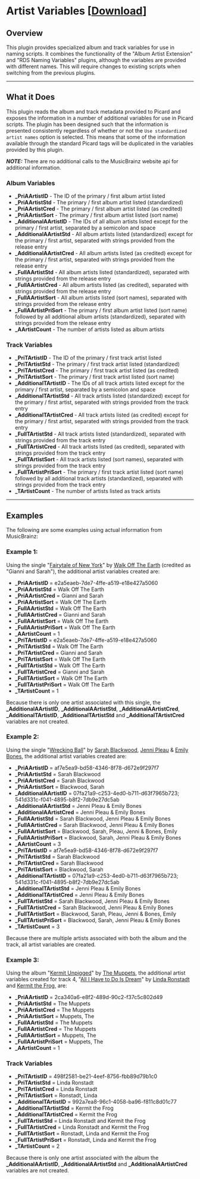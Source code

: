 # Artist Variables \[[Download](https://github.com/rdswift/picard-plugins/raw/2.0_RDS_Plugins/plugins/artist_variables/artist_variables.zip)\]

## Overview

This plugin provides specialized album and track variables for use in naming scripts. It combines the
functionality of the "Album Artist Extension" and "RDS Naming Variables" plugins, although the variables
are provided with different names.  This will require changes to existing scripts when switching from the
previous plugins.

---

## What it Does

This plugin reads the album and track metadata provided to Picard and exposes the information in a number
of additional variables for use in Picard scripts.  The plugin has been designed such that the information
is presented consistently regardless of whether or not the `Use standardized artist names` option is selected.
This means that some of the information available through the standard Picard tags will be duplicated in the
variables provided by this plugin.

***NOTE:*** There are no additional calls to the MusicBrainz website api for additional information.

### Album Variables

* **_PriAArtistID** - The ID of the primary / first album artist listed
* **_PriAArtistStd** - The primary / first album artist listed (standardized)
* **_PriAArtistCred** - The primary / first album artist listed (as credited)
* **_PriAArtistSort** - The primary / first album artist listed (sort name)
* **_AdditionalAArtistID** - The IDs of all album artists listed except for the primary / first artist, separated by a semicolon and space
* **_AdditionalAArtistStd** - All album artists listed (standardized) except for the primary / first artist, separated with strings provided from the release entry
* **_AdditionalAArtistCred** - All album artists listed (as credited) except for the primary / first artist, separated with strings provided from the release entry
* **_FullAArtistStd** - All album artists listed (standardized), separated with strings provided from the release entry
* **_FullAArtistCred** - All album artists listed (as credited), separated with strings provided from the release entry
* **_FullAArtistSort** - All album artists listed (sort names), separated with strings provided from the release entry
* **_FullAArtistPriSort** - The primary / first album artist listed (sort name) followed by all additional album artists (standardized), separated with strings provided from the release entry
* **_AArtistCount** - The number of artists listed as album artists

### Track Variables

* **_PriTArtistID** - The ID of the primary / first track artist listed
* **_PriTArtistStd** - The primary / first track artist listed (standardized)
* **_PriTArtistCred** - The primary / first track artist listed (as credited)
* **_PriTArtistSort** - The primary / first track artist listed (sort name)
* **_AdditionalTArtistID** - The IDs of all track artists listed except for the primary / first artist, separated by a semicolon and space
* **_AdditionalTArtistStd** - All track artists listed (standardized) except for the primary / first artist, separated with strings provided from the track entry
* **_AdditionalTArtistCred** - All track artists listed (as credited) except for the primary / first artist, separated with strings provided from the track entry
* **_FullTArtistStd** - All track artists listed (standardized), separated with strings provided from the track entry
* **_FullTArtistCred** - All track artists listed (as credited), separated with strings provided from the track entry
* **_FullTArtistSort** - All track artists listed (sort names), separated with strings provided from the track entry
* **_FullTArtistPriSort** - The primary / first track artist listed (sort name) followed by all additional track artists (standardized), separated with strings provided from the track entry
* **_TArtistCount** - The number of artists listed as track artists

---

## Examples

The following are some examples using actual information from MusicBrainz:

### Example 1:

Using the single "[Fairytale of New York](https://musicbrainz.org/release/e428018c-5536-47f7-aca7-581e748b6fd5)"
by [Walk Off The Earth](https://musicbrainz.org/artist/e2a5eaeb-7de7-4ffe-a519-e18e427a5060) (credited as
"Gianni and Sarah"), the additional artist variables created are:

* **_PriAArtistID** = e2a5eaeb-7de7-4ffe-a519-e18e427a5060
* **_PriAArtistStd** = Walk Off The Earth
* **_PriAArtistCred** = Gianni and Sarah
* **_PriAArtistSort** = Walk Off The Earth
* **_FullAArtistStd** = Walk Off The Earth
* **_FullAArtistCred** = Gianni and Sarah
* **_FullAArtistSort** = Walk Off The Earth
* **_FullAArtistPriSort** = Walk Off The Earth
* **_AArtistCount** = 1
* **_PriTArtistID** = e2a5eaeb-7de7-4ffe-a519-e18e427a5060
* **_PriTArtistStd** = Walk Off The Earth
* **_PriTArtistCred** = Gianni and Sarah
* **_PriTArtistSort** = Walk Off The Earth
* **_FullTArtistStd** = Walk Off The Earth
* **_FullTArtistCred** = Gianni and Sarah
* **_FullTArtistSort** = Walk Off The Earth
* **_FullTArtistPriSort** = Walk Off The Earth
* **_TArtistCount** = 1

Because there is only one artist associated with this single, the **_AdditionalAArtistID**, **_AdditionalAArtistStd**, 
**_AdditionalAArtistCred**, **_AdditionalTArtistID**, **_AdditionalTArtistStd** and **_AdditionalTArtistCred** variables
are not created.


### Example 2:

Using the single "[Wrecking Ball](https://musicbrainz.org/release/8c759d7a-2ade-4201-abc2-a2a7c1a6ad6c)" by
[Sarah Blackwood](https://musicbrainz.org/artist/af7e5ea9-bd58-4346-8f78-d672e9f297f7),
[Jenni Pleau](https://musicbrainz.org/artist/07fa21a9-c253-4ed0-b711-d63f7965b723) &
[Emily Bones](https://musicbrainz.org/artist/541d331c-f041-4895-b8f2-7db9e27dc5ab), the additional artist variables
created are:

* **_PriAArtistID** = af7e5ea9-bd58-4346-8f78-d672e9f297f7
* **_PriAArtistStd** = Sarah Blackwood
* **_PriAArtistCred** = Sarah Blackwood
* **_PriAArtistSort** = Blackwood, Sarah
* **_AdditionalAArtistID** = 07fa21a9-c253-4ed0-b711-d63f7965b723; 541d331c-f041-4895-b8f2-7db9e27dc5ab
* **_AdditionalAArtistStd** = Jenni Pleau & Emily Bones
* **_AdditionalAArtistCred** = Jenni Pleau & Emily Bones
* **_FullAArtistStd** = Sarah Blackwood, Jenni Pleau & Emily Bones
* **_FullAArtistCred** = Sarah Blackwood, Jenni Pleau & Emily Bones
* **_FullAArtistSort** = Blackwood, Sarah, Pleau, Jenni & Bones, Emily
* **_FullAArtistPriSort** = Blackwood, Sarah, Jenni Pleau & Emily Bones
* **_AArtistCount** = 3
* **_PriTArtistID** = af7e5ea9-bd58-4346-8f78-d672e9f297f7
* **_PriTArtistStd** = Sarah Blackwood
* **_PriTArtistCred** = Sarah Blackwood
* **_PriTArtistSort** = Blackwood, Sarah
* **_AdditionalTArtistID** = 07fa21a9-c253-4ed0-b711-d63f7965b723; 541d331c-f041-4895-b8f2-7db9e27dc5ab
* **_AdditionalTArtistStd** = Jenni Pleau & Emily Bones
* **_AdditionalTArtistCred** = Jenni Pleau & Emily Bones
* **_FullTArtistStd** = Sarah Blackwood, Jenni Pleau & Emily Bones
* **_FullTArtistCred** = Sarah Blackwood, Jenni Pleau & Emily Bones
* **_FullTArtistSort** = Blackwood, Sarah, Pleau, Jenni & Bones, Emily
* **_FullTArtistPriSort** = Blackwood, Sarah, Jenni Pleau & Emily Bones
* **_TArtistCount** = 3

Because there are multiple artists associated with both the album and the track, all artist variables are created.

### Example 3:

Using the album "[Kermit Unpigged](https://musicbrainz.org/release/860fd92f-6899-4b31-a205-d6b746da734e)" by
[The Muppets](https://musicbrainz.org/artist/2ca340a6-e8f2-489d-90c2-f37c5c802d49), the additional artist variables
created for track 4, "[All I Have to Do Is Dream](https://musicbrainz.org/recording/5d98e4d4-be42-4412-94ad-f19562faa416)"
by [Linda Ronstadt](https://musicbrainz.org/artist/498f2581-be21-4eef-8756-fbb89d79b1c0) and
[Kermit the Frog](https://musicbrainz.org/artist/992a7ea8-96c1-4058-ba96-f811c8d01c77), are:


* **_PriAArtistID** = 2ca340a6-e8f2-489d-90c2-f37c5c802d49
* **_PriAArtistStd** = The Muppets
* **_PriAArtistCred** = The Muppets
* **_PriAArtistSort** = Muppets, The
* **_FullAArtistStd** = The Muppets
* **_FullAArtistCred** = The Muppets
* **_FullAArtistSort** = Muppets, The
* **_FullAArtistPriSort** = Muppets, The
* **_AArtistCount** = 1

### Track Variables

* **_PriTArtistID** = 498f2581-be21-4eef-8756-fbb89d79b1c0
* **_PriTArtistStd** = Linda Ronstadt
* **_PriTArtistCred** = Linda Ronstadt
* **_PriTArtistSort** = Ronstadt, Linda
* **_AdditionalTArtistID** = 992a7ea8-96c1-4058-ba96-f811c8d01c77
* **_AdditionalTArtistStd** = Kermit the Frog
* **_AdditionalTArtistCred** = Kermit the Frog
* **_FullTArtistStd** = Linda Ronstadt and Kermit the Frog
* **_FullTArtistCred** = Linda Ronstadt and Kermit the Frog
* **_FullTArtistSort** = Ronstadt, Linda and Kermit the Frog
* **_FullTArtistPriSort** = Ronstadt, Linda and Kermit the Frog
* **_TArtistCount** = 2

Because there is only one artist associated with the album the **_AdditionalAArtistID**, **_AdditionalAArtistStd** and
**_AdditionalAArtistCred** variables are not created.
